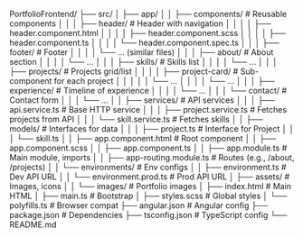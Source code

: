 PortfolioFrontend/
├── src/
│   ├── app/
│   │   ├── components/                  # Reusable components
│   │   │   ├── header/                  # Header with navigation
│   │   │   │   ├── header.component.html
│   │   │   │   ├── header.component.scss
│   │   │   │   ├── header.component.ts
│   │   │   │   └── header.component.spec.ts
│   │   │   ├── footer/                  # Footer
│   │   │   │   └── ... (similar files)
│   │   │   ├── about/                   # About section
│   │   │   │   └── ... 
│   │   │   ├── skills/                  # Skills list
│   │   │   │   └── ... 
│   │   │   ├── projects/                # Projects grid/list
│   │   │   │   ├── project-card/        # Sub-component for each project
│   │   │   │   │   └── ... 
│   │   │   │   └── ... 
│   │   │   ├── experience/              # Timeline of experience
│   │   │   │   └── ... 
│   │   │   └── contact/                 # Contact form
│   │   │       └── ... 
│   │   ├── services/                    # API services
│   │   │   ├── api.service.ts           # Base HTTP service
│   │   │   ├── project.service.ts       # Fetches projects from API
│   │   │   └── skill.service.ts         # Fetches skills
│   │   ├── models/                      # Interfaces for data
│   │   │   ├── project.ts               # Interface for Project
│   │   │   └── skill.ts
│   │   ├── app.component.html           # Root component
│   │   ├── app.component.scss
│   │   ├── app.component.ts
│   │   ├── app.module.ts                # Main module, imports
│   │   ├── app-routing.module.ts        # Routes (e.g., /about, /projects)
│   │   └── environments/                # Env configs
│   │       ├── environment.ts           # Dev API URL
│   │       └── environment.prod.ts      # Prod API URL
│   ├── assets/                          # Images, icons
│   │   └── images/                      # Portfolio images
│   ├── index.html                       # Main HTML
│   ├── main.ts                          # Bootstrap
│   ├── styles.scss                      # Global styles
│   └── polyfills.ts                     # Browser compat
├── angular.json                         # Angular config
├── package.json                         # Dependencies
├── tsconfig.json                        # TypeScript config
└── README.md
